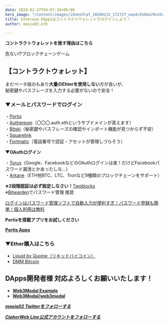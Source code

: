 ```yaml
---
date: 2020-02-27T04:07:34+09:00
hero_image: "/content/images/i9zmshlaf_20200215_172727_eaa4c910da70ce5c2a601b2c8a0a8801_m.jpg"
title: Ethereum DAppsはコントラクトウォレットでログインしよう！
author: masia02.eth

---
```

**コントラクトウォレットを推す理由はこちら**

危ない!?ブロックチェーンゲーム

## 【コントラクトウォレット】

まだベータ版のもあり**大量のEhterを使用しない**方が良いが、  
秘密鍵やパスフレーズを入力する必要がないので安全！

### ▼メールとパスワードでログイン

・[Portis](https://appfav.net/webapps/item.php?appId=20)  
・[Authereum](https://appfav.net/webapps/item.php?appId=828)（〇〇〇.auth.ethというサブドメインが貰えます）  
・[Bitski](https://appfav.net/webapps/item.php?appId=815)（秘密鍵やパスフレーズの確認やインポート機能が見つからず不安）  
・[Squarelink](https://appfav.net/webapps/item.php?appId=830)  
・[Fortmatic](https://appfav.net/webapps/item.php?appId=814)（電話番号で認証・アセットが管理しづらそう）

**▼OAuthログイン**

・[Torus](https://appfav.net/webapps/item.php?appId=829)（Google、FacebookなどのOAuthログインは楽！だけどFacebookパスワード漏洩とかあったしな…）  
・[Arkane](https://appfav.net/webapps/item.php?appId=831)（ETH他BTC、LTC、Tronなど9種類のブロックチェーンをサポート）

**※2段階認証は必ず設定しなさい！**[Twoblocks](https://appfav.net/webapps/item.php?appId=832)  
※[Bitwarden](https://appfav.net/webapps/item.php?appId=55)でパスワード管理 推奨

[ログインはパスワード管理ソフトで自動入力が便利すぎ！パスワード登録も簡単！個人利用は無料](https://appfav.net/blog/2020/01/07/%e3%83%ad%e3%82%b0%e3%82%a4%e3%83%b3%e3%81%af%e3%83%91%e3%82%b9%e3%83%af%e3%83%bc%e3%83%89%e7%ae%a1%e7%90%86%e3%82%bd%e3%83%95%e3%83%88%e3%81%a7%e8%87%aa%e5%8b%95%e5%85%a5%e5%8a%9b%e3%81%8c%e4%be%bf/)

**Portisを搭載アプリをお試しください**

[**Portis Apps**](https://apps.portis.io/)

### ▼Ether購入はこちら

* [Liquid by Quoine（リキッドバイコイン）](https://px.a8.net/svt/ejp?a8mat=2ZL5EQ+2G4BPM+3UOI+5YZ77)
* [DMM Bitcoin](https://tr.smaad.net/redirect?zo=823327218&ad=739007590&d=cd7293bcc425c0a039294b890277c9dfe552a02c504c75b749a1cf12595daab7)

## DApps開発者様 対応よろしくお願いいたします！

* [**Web3Modal Example**](https://web3connect.com/)
* [**Web3Modal/web3modal**](https://github.com/web3connect/web3connect)

[**_masia02 Twitterをフォローする_**](https://twitter.com/masia02)

[**_CipherWeb Line公式アカウントをフォローする_**](https://lin.ee/C11BGoW)